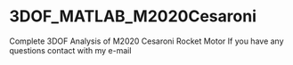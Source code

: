 # 3DOF_MATLAB_M2020Cesaroni
Complete 3DOF Analysis of M2020 Cesaroni Rocket Motor
If you have any questions contact with my e-mail
